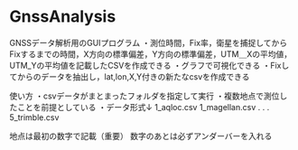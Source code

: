 # GnssAnalysis

GNSSデータ解析用のGUIプログラム
・測位時間，Fix率，衛星を捕捉してからFixするまでの時間，X方向の標準偏差，Y方向の標準偏差，UTM＿Xの平均値，UTM_Yの平均値を記載したCSVを作成できる
・グラフで可視化できる
・Fixしてからのデータを抽出し，lat,lon,X,Y付きの新たなcsvを作成できる

使い方
・csvデータがまとまったフォルダを指定して実行
・複数地点で測位したことを前提としている
・データ形式↓
1_aqloc.csv
1_magellan.csv
.
.
.
5_trimble.csv

地点は最初の数字で記載（重要）
数字のあとは必ずアンダーバーを入れる

